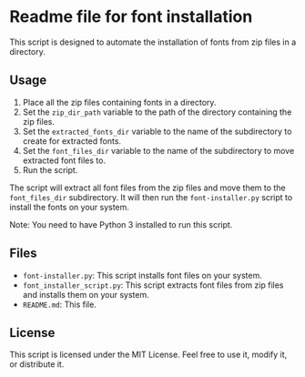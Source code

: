 # Readme file for font installation

This script is designed to automate the installation of fonts from zip files in a directory. 

## Usage

1. Place all the zip files containing fonts in a directory. 
2. Set the `zip_dir_path` variable to the path of the directory containing the zip files.
3. Set the `extracted_fonts_dir` variable to the name of the subdirectory to create for extracted fonts.
4. Set the `font_files_dir` variable to the name of the subdirectory to move extracted font files to.
5. Run the script.

The script will extract all font files from the zip files and move them to the `font_files_dir` subdirectory. It will then run the `font-installer.py` script to install the fonts on your system.

Note: You need to have Python 3 installed to run this script.

## Files

- `font-installer.py`: This script installs font files on your system.
- `font_installer_script.py`: This script extracts font files from zip files and installs them on your system.
- `README.md`: This file.

## License

This script is licensed under the MIT License. Feel free to use it, modify it, or distribute it.
